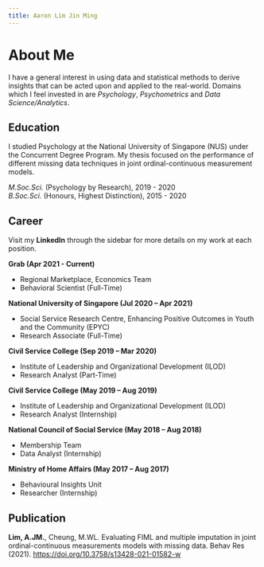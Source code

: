 ```yaml
---
title: Aaron Lim Jin Ming
---
```


# About Me

I have a general interest in using data and statistical methods to derive insights that can be acted upon and applied to the real-world. Domains which I feel invested in are *Psychology*, *Psychometrics* and *Data Science/Analytics*.

## Education

I studied Psychology at the National University of Singapore (NUS) under the Concurrent Degree Program. My thesis focused on the performance of different missing data techniques in joint ordinal-continuous measurement models.  

*M.Soc.Sci.* (Psychology by Research), 2019 - 2020  
*B.Soc.Sci.* (Honours, Highest Distinction), 2015 - 2020

## Career

Visit my **LinkedIn** through the sidebar for more details on my work at each position.


**Grab (Apr 2021 - Current)**
* Regional Marketplace, Economics Team
* Behavioral Scientist (Full-Time)

**National University of Singapore (Jul 2020 – Apr 2021)**  
* Social Service Research Centre, Enhancing Positive Outcomes in Youth and the Community (EPYC)  
* Research Associate (Full-Time)  


**Civil Service College (Sep 2019 – Mar 2020)**  
* Institute of Leadership and Organizational Development (ILOD)  
* Research Analyst (Part-Time)  

**Civil Service College (May 2019 – Aug 2019)**  
* Institute of Leadership and Organizational Development (ILOD) 
* Research Analyst (Internship)

**National Council of Social Service (May 2018 – Aug 2018)**  
* Membership Team 
* Data Analyst (Internship)

**Ministry of Home Affairs (May 2017 – Aug 2017)**  
* Behavioural Insights Unit 
* Researcher (Internship)

## Publication

**Lim, A.JM.**, Cheung, M.WL. Evaluating FIML and multiple imputation in joint ordinal-continuous measurements models with missing data. Behav Res (2021). https://doi.org/10.3758/s13428-021-01582-w